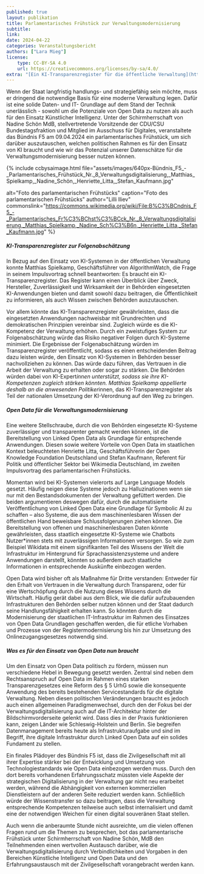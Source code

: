 ```yaml
---
published: true
layout: publikation
title: Parlamentarisches Frühstück zur Verwaltungsmodernisierung
subtitle: 
link: 
date: 2024-04-22
categories: Veranstaltungsbericht
authors: ["Lara Mieg"]
license:
    type: CC-BY-SA 4.0
    url: https://creativecommons.org/licenses/by-sa/4.0/
extra: "[Ein KI-Transparenzregister für die öffentliche Verwaltung](https://algorithmwatch.org/de/transparenzregister-oeffentliche-verwaltung-2023/){:target='_blank'} <br/> [Open Data Knowledge Hub der OKFN](https://opendata.okfn.de/){:target='_blank'} <br/> [Impulse zu Open Data in der Datenstrategie](https://blog.wikimedia.de/2022/11/01/impulse-zur-datenstrategie/){:target='_blank'} <br/> [Fotos des parlamentarischen Frühstücks auf Wikimdia Commons](https://commons.wikimedia.org/wiki/Category:B%C3%BCndnis_F5_%E2%80%93_Parlamentarisches_Fr%C3%BChst%C3%BCck_Nr._8_Verwaltungsdigitalisierung){:target='_blank'}"
---
```


Wenn der Staat langfristig handlungs- und strategiefähig sein möchte, muss er dringend die
notwendige Basis für eine moderne Verwaltung legen. Dafür ist eine solide Daten- und IT-
Grundlage auf dem Stand der Technik unerlässlich - sowohl um die Potenziale von Open
Data zu nutzen als auch für den Einsatz Künstlicher Intelligenz. Unter der Schirmherrschaft
von Nadine Schön MdB, stellvertretende Vorsitzende der CDU/CSU Bundestagsfraktion und
Mitglied im Ausschuss für Digitales, veranstaltete das Bündnis F5 am 09.04.2024 ein
parlamentarisches Frühstück, um sich darüber auszutauschen, welchen politischen Rahmen
es für den Einsatz von KI braucht und wie wir das Potenzial unserer Datenschätze für die
Verwaltungsmodernisierung besser nutzen können.

{% include ccbysaimage.html file="assets/images/640px-Bündnis_F5_-_Parlamentarisches_Frühstück_Nr._8_Verwaltungsdigitalisierung,_Matthias_Spielkamp,_Nadine_Schön,_Henriette_Litta,_Stefan_Kaufmann.jpg"

alt="Foto des parlamentarischen Frühstücks" caption="Foto des parlamentarischen Frühstücks" author="Lilli Iliev" commonslink="https://commons.wikimedia.org/wiki/File:B%C3%BCndnis_F5_-_Parlamentarisches_Fr%C3%BChst%C3%BCck_Nr._8_Verwaltungsdigitalisierung,_Matthias_Spielkamp,_Nadine_Sch%C3%B6n,_Henriette_Litta,_Stefan_Kaufmann.jpg" %}

##### KI-Transparenzregister zur Folgenabschätzung 
In Bezug auf den Einsatz von KI-Systemen in der öffentlichen Verwaltung konnte Matthias Spielkamp, Geschäftsführer von AlgorithmWatch, die Frage in seinem Impulsvortrag schnell beantworten: Es braucht ein KI-Transparenzregister. Das Register kann einen Überblick über Zweck, Hersteller, Zuverlässigkeit und Wirksamkeit der in Behörden eingesetzten KI-Anwendungen bieten und damit sowohl dazu beitragen, die Öffentlichkeit zu informieren, als auch Wissen zwischen Behörden auszutauschen. 

Vor allem könnte das KI-Transparenzregister gewährleisten, dass die eingesetzten Anwendungen nachweisbar mit Grundrechten und demokratischen Prinzipien vereinbar sind. Zugleich würde es die KI-Kompetenz der Verwaltung erhöhen. Durch ein zweistufiges System zur Folgenabschätzung würde das Risiko negativer Folgen durch KI-Systeme minimiert. Die Ergebnisse der Folgenabschätzung würden im Transparenzregister veröffentlicht, sodass es einen entscheidenden Beitrag dazu leisten würde, den  Einsatz von KI-Systemen in Behörden besser nachvollziehen zu können. Das würde dazu führen, das Vertrauen in die Arbeit der Verwaltung zu erhalten oder sogar zu stärken. Die Behörden würden dabei von KI-Expert*innen unterstützt, sodass sie ihre KI-Kompetenzen zugleich stärken könnten. Matthias Spielkamp appellierte deshalb an die anwesenden Politiker*innen, das KI-Transparenzregister als Teil der nationalen Umsetzung der KI-Verordnung auf den Weg zu bringen. 

##### Open Data für die Verwaltungsmodernisierung
Eine weitere Stellschraube, durch die von Behörden eingesetzte KI-Systeme zuverlässiger und transparenter gemacht werden können, ist die Bereitstellung von Linked Open Data als Grundlage für entsprechende Anwendungen. Diesen sowie weitere Vorteile von Open Data im staatlichen Kontext beleuchteten Henriette Litta, Geschäftsführerin der Open Knowledge Foundation Deutschland und Stefan Kaufmann, Referent für Politik und öffentlicher Sektor bei Wikimedia Deutschland, im zweiten Impulsvortrag des parlamentarischen Frühstücks. 

Momentan wird bei KI-Systemen vielerorts auf Large Language Models gesetzt. Häufig neigen diese Systeme jedoch zu Halluzinationen wenn sie nur mit den Bestandsdokumenten der Verwaltung gefüttert werden. Die beiden argumentieren deswegen dafür, durch die automatisierte Veröffentlichung von Linked Open Data eine Grundlage für Symbolic AI zu schaffen – also Systeme, die aus dem maschinenlesbaren Wissen der öffentlichen Hand beweisbare Schlussfolgerungen ziehen können. Die Bereitstellung von offenen und maschinenlesbaren Daten könnte gewährleisten, dass staatlich eingesetzte KI-Systeme wie Chatbots Nutzer*innen stets mit zuverlässigen Informationen versorgen. So wie zum Beispiel Wikidata mit einem signifikanten Teil des Wissens der Welt die Infrastruktur im Hintergrund für Sprachassistenzsysteme und andere Anwendungen darstellt, könnten so außerdem auch staatliche Informationen in entsprechende Auskünfte einbezogen werden.

Open Data wird bisher oft als Maßnahme für Dritte verstanden: Entweder für den Erhalt von Vertrauen in die Verwaltung durch Transparenz, oder für eine Wertschöpfung durch die Nutzung dieses Wissens durch die Wirtschaft. Häufig gerät dabei aus dem Blick, wie die dafür aufzubauenden Infrastrukturen den Behörden selber nutzen können und der Staat dadurch seine Handlungsfähigkeit erhalten kann. So könnten durch die Modernisierung der staatlichen IT-Infrastruktur im Rahmen des Einsatzes von Open Data Grundlagen geschaffen werden, die für etliche Vorhaben und Prozesse von der Registermodernisierung bis hin zur Umsetzung des Onlinezugangsgesetzes notwendig sind.

##### Was es für den Einsatz von Open Data nun braucht
Um den Einsatz von Open Data politisch zu fördern, müssen nun verschiedene Hebel in Bewegung gesetzt werden. Zentral sind neben dem Rechtsanspruch auf Open Data im Rahmen eines starken Transparenzgesetzes eine Reform des § 5 UrhG sowie die konsequente Anwendung des bereits bestehenden Servicestandards für die digitale Verwaltung. Neben diesen politischen Veränderungen braucht es jedoch auch einen allgemeinen Paradigmenwechsel, durch den der Fokus bei der Verwaltungsdigitalisierung auch auf die IT-Architektur hinter der Bildschirmvorderseite gelenkt wird. Dass dies in der Praxis funktionieren kann, zeigen Länder wie Schleswig-Holstein und Berlin. Sie begreifen Datenmanagement bereits heute als Infrastrukturaufgabe und sind im Begriff, ihre digitale Infrastruktur durch Linked Open Data auf ein solides Fundament zu stellen. 

Ein finales Plädoyer des Bündnis F5 ist, dass die Zivilgesellschaft mit all ihrer Expertise stärker bei der Entwicklung und Umsetzung von Technologiestandards wie Open Data einbezogen werden muss. Durch den dort bereits vorhandenen Erfahrungsschatz müssten viele Aspekte der strategischen Digitalisierung in der Verwaltung gar nicht neu erarbeitet werden, während die Abhängigkeit von externen kommerziellen Dienstleistern auf der anderen Seite reduziert werden kann. Schließlich würde der Wissenstransfer so dazu beitragen, dass die Verwaltung entsprechende Kompetenzen teilweise auch selbst internalisiert und damit eine der notwendigen Weichen für einen digital souveränen Staat stellen. 

Auch wenn die anberaumte Stunde nicht ausreichte, um die vielen offenen Fragen rund um die Themen zu besprechen, bot das parlamentarische Frühstück unter Schirmherrschaft von Nadine Schön, MdB den Teilnehmenden einen wertvollen Austausch darüber, wie die Verwaltungsdigitalisierung durch Verbindlichkeiten und Vorgaben in den Bereichen Künstliche Intelligenz und Open Data und den Erfahrungsaustausch mit der Zivilgesellschaft vorangebracht werden kann. 

